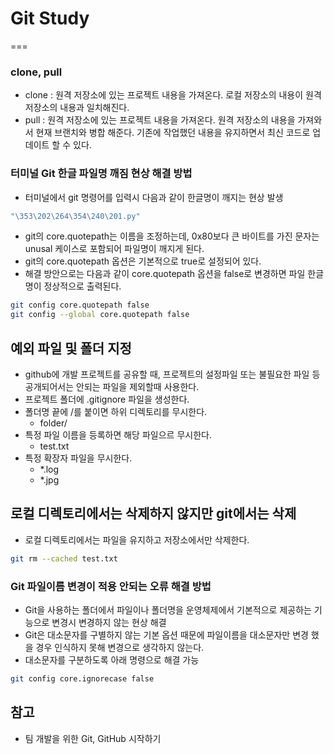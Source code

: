 # Git Study

===

### clone, pull

- clone : 원격 저장소에 있는 프로젝트 내용을 가져온다. 로컬 저장소의 내용이 원격 저장소의 내용과 일치해진다.
- pull : 원격 저장소에 있는 프로젝트 내용을 가져온다. 원격 저장소의 내용을 가져와서 현재 브랜치와 병합 해준다. 기존에 작업했던 내용을 유지하면서 최신 코드로 업데이트 할 수 있다.

### 터미널 Git 한글 파일명 깨짐 현상 해결 방법

- 터미널에서 git 명령어를 입력시 다음과 같이 한글명이 깨지는 현상 발생

```bash
"\353\202\264\354\240\201.py"
```

- git의 core.quotepath는 이름을 조정하는데, 0x80보다 큰 바이트를 가진 문자는 unusal 케이스로 포함되어 파일명이 깨지게 된다.
- git의 core.quotepath 옵션은 기본적으로 true로 설정되어 있다.
- 해결 방안으로는 다음과 같이 core.quotepath 옵션을 false로 변경하면 파일 한글명이 정상적으로 출력된다.

```bash
git config core.quotepath false
git config --global core.quotepath false
```

## 예외 파일 및 폴더 지정

- github에 개발 프로젝트를 공유할 때, 프로젝트의 설정파일 또는 불필요한 파일 등 공개되어서는 안되는 파일을 제외할때 사용한다.
- 프로젝트 폴더에 .gitignore 파일을 생성한다.
- 폴더명 끝에 /를 붙이면 하위 디렉토리를 무시한다.
  - folder/
- 특정 파일 이름을 등록하면 해당 파일으르 무시한다.
  - test.txt
- 특정 확장자 파일을 무시한다.
  - \*.log
  - \*.jpg

## 로컬 디렉토리에서는 삭제하지 않지만 git에서는 삭제

- 로컬 디렉토리에서는 파일을 유지하고 저장소에서만 삭제한다.

```bash
git rm --cached test.txt
```

### Git 파일이름 변경이 적용 안되는 오류 해결 방법

- Git을 사용하는 폴더에서 파일이나 폴더명을 운영체제에서 기본적으로 제공하는 기능으로 변경시 변경하지 않는 현상 해결
- Git은 대소문자를 구별하지 않는 기본 옵션 때문에 파일이름을 대소문자만 변경 했을 경우 인식하지 못해 변경으로 생각하지 않는다.
- 대소문자를 구분하도록 아래 명령으로 해결 가능

```bash
git config core.ignorecase false
```

## 참고

- 팀 개발을 위한 Git, GitHub 시작하기
